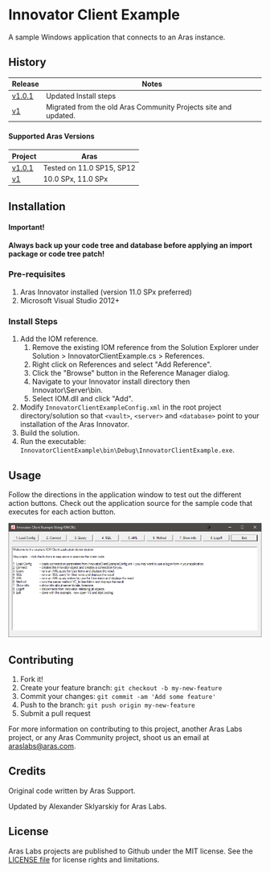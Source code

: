 # Innovator Client Example

A sample Windows application that connects to an Aras instance.

## History

Release | Notes
--------|--------
[v1.0.1](https://github.com/ArasLabs/innovator-client-example/releases/tag/v1.0.1) | Updated Install steps 
[v1](https://github.com/ArasLabs/innovator-client-example/releases/tag/v1) | Migrated from the old Aras Community Projects site and updated.

#### Supported Aras Versions

Project | Aras
--------|------
[v1.0.1](https://github.com/ArasLabs/innovator-client-example/releases/tag/v1.0.1) | Tested on 11.0 SP15, SP12
[v1](https://github.com/ArasLabs/innovator-client-example/releases/tag/v1) | 10.0 SPx, 11.0 SPx

## Installation

#### Important!
**Always back up your code tree and database before applying an import package or code tree patch!**

### Pre-requisites

1. Aras Innovator installed (version 11.0 SPx preferred)
2. Microsoft Visual Studio 2012+

### Install Steps

1. Add the IOM reference.
    1. Remove the existing IOM reference from the Solution Explorer under Solution > InnovatorClientExample.cs > References.
    2. Right click on References and select "Add Reference".
    3. Click the "Browse" button in the Reference Manager dialog.
    4. Navigate to your Innovator install directory then Innovator\Server\bin.
    5. Select IOM.dll and click "Add".
2. Modify `InnovatorClientExampleConfig.xml` in the root project directory/solution so that `<vault>`, `<server>` and `<database>` point to your installation of the Aras Innovator.
3. Build the solution.
4. Run the executable: `InnovatorClientExample\bin\Debug\InnovatorClientExample.exe`.

## Usage

Follow the directions in the application window to test out the different action buttons. Check out the application source for the sample code that executes for each action button.

![Example Application Screenshot](./Screenshots/application.png)

## Contributing

1. Fork it!
2. Create your feature branch: `git checkout -b my-new-feature`
3. Commit your changes: `git commit -am 'Add some feature'`
4. Push to the branch: `git push origin my-new-feature`
5. Submit a pull request

For more information on contributing to this project, another Aras Labs project, or any Aras Community project, shoot us an email at araslabs@aras.com.

## Credits

Original code written by Aras Support.

Updated by Alexander Sklyarskiy for Aras Labs.

## License

Aras Labs projects are published to Github under the MIT license. See the [LICENSE file](./LICENSE.md) for license rights and limitations.